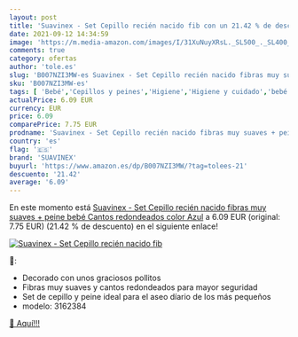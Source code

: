 ```yaml
---
layout: post
title: 'Suavinex - Set Cepillo recién nacido fib con un 21.42 % de descuento'
date: 2021-09-12 14:34:59
image: 'https://m.media-amazon.com/images/I/31XuNuyXRsL._SL500_._SL400_.jpg'
comments: true
category: ofertas
author: 'tole.es'
slug: 'B007NZI3MW-es Suavinex - Set Cepillo recién nacido fibras muy suaves +...'
sku: 'B007NZI3MW-es'
tags: [ 'Bebé','Cepillos y peines','Higiene','Higiene y cuidado','bebé','nacido','recién','suavinex', ]
actualPrice: 6.09 EUR
currency: EUR
price: 6.09
comparePrice: 7.75 EUR
prodname: 'Suavinex - Set Cepillo recién nacido fibras muy suaves + peine bebé Cantos redondeados  color Azul'
country: 'es'
flag: '🇪🇸'
brand: 'SUAVINEX'
buyurl: 'https://www.amazon.es/dp/B007NZI3MW/?tag=tolees-21'
descuento: '21.42'
average: '6.09'
---
```


En este momento está [Suavinex - Set Cepillo recién nacido fibras muy suaves + peine bebé Cantos redondeados  color Azul](https://www.amazon.es/dp/B007NZI3MW/?tag=tolees-21) a 6.09 EUR (original: 7.75 EUR) (21.42 %  de descuento) en el siguiente enlace!

[![Suavinex - Set Cepillo recién nacido fib](https://m.media-amazon.com/images/I/31XuNuyXRsL._SL500_._SL400_.jpg)](https://www.amazon.es/dp/B007NZI3MW/?tag=tolees-21)

🔎:

- Decorado con unos graciosos pollitos
- Fibras muy suaves y cantos redondeados para mayor seguridad
- Set de cepillo y peine ideal para el aseo díario de los más pequeños
- modelo: 3162384

[🛒 Aquí!!!](https://www.amazon.es/dp/B007NZI3MW/?tag=tolees-21)
